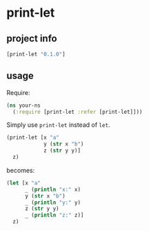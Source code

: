 # print-let

## project info

```clojure
[print-let "0.1.0"]
```

## usage

Require:

```clojure
(ns your-ns
  (:require [print-let :refer [print-let]]))
```

Simply use `print-let` instead of `let`.

```clojure
(print-let [x "a"
            y (str x "b")
            z (str y y)]
  z)
```

becomes:

```clojure
(let [x "a"
      _ (println "x:" x)
      y (str x "b")
      _ (println "y:" y)
      z (str y y)
      _ (println "z:" z)]
  z)
```
